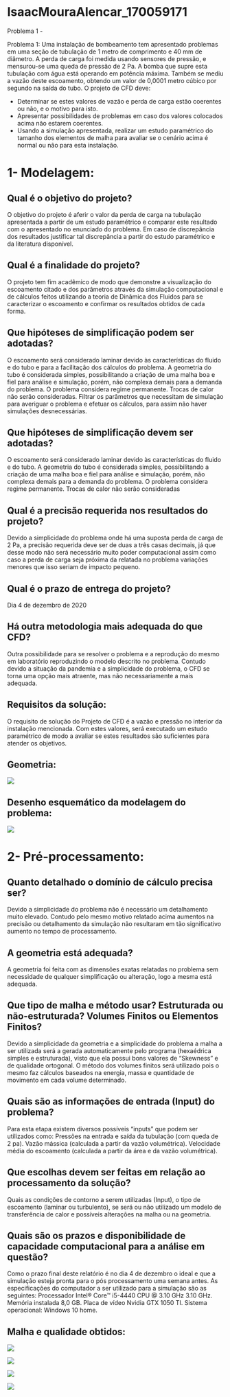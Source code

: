 # IsaacMouraAlencar_170059171
Problema 1 -

Problema 1: Uma instalação de bombeamento tem apresentado problemas em uma seção de tubulação de 1 metro de comprimento e 40 mm de diâmetro. A perda de carga foi medida usando sensores de pressão, e mensurou-se uma queda de pressão de 2 Pa. A bomba que supre esta tubulação com água está operando em potência máxima. Também se mediu a vazão deste escoamento, obtendo um valor de 0,0001 metro cúbico por segundo na saída do tubo. O projeto de CFD deve:

- Determinar se estes valores de vazão e perda de carga estão coerentes ou não, e o motivo para isto.
- Apresentar possibilidades de problemas em caso dos valores colocados acima não estarem coerentes.
- Usando a simulação apresentada, realizar um estudo paramétrico do tamanho dos elementos de malha para avaliar se o cenário acima é normal ou não para esta instalação.
# 1- Modelagem:
## Qual é o objetivo do projeto?
O objetivo do projeto é aferir o valor da perda de carga na tubulação apresentada a partir de um estudo paramétrico e comparar este resultado com o apresentado no enunciado do problema. Em caso de discrepância dos resultados justificar tal discrepância a partir do estudo paramétrico e da literatura disponível.

## Qual é a finalidade do projeto?
O projeto tem fim acadêmico de modo que demonstre a visualização do escoamento citado e dos parâmetros através da simulação computacional e de cálculos feitos utilizando a teoria de Dinâmica dos Fluidos para se caracterizar o escoamento e confirmar os resultados obtidos de cada forma.

## Que hipóteses de simplificação podem ser adotadas?
O escoamento será considerado laminar devido às características do fluido e do tubo e para a facilitação dos cálculos do problema.
A geometria do tubo é considerada simples, possibilitando a criação de uma malha boa e fiel para análise e simulação, porém, não complexa demais para a demanda do problema.
O problema considera regime permanente.
Trocas de calor não serão consideradas.
Filtrar os parâmetros que necessitam de simulação para averiguar o problema e efetuar os cálculos, para assim não haver simulações desnecessárias.

## Que hipóteses de simplificação devem ser adotadas?
O escoamento será considerado laminar devido às características do fluido e do tubo.
A geometria do tubo é considerada simples, possibilitando a criação de uma malha boa e fiel para análise e simulação, porém, não complexa demais para a demanda do problema.
O problema considera regime permanente.
Trocas de calor não serão consideradas

## Qual é a precisão requerida nos resultados do projeto?
Devido a simplicidade do problema onde há uma suposta perda de carga de 2 Pa, a precisão requerida deve ser de duas a três casas decimais, já que desse modo não será necessário muito poder computacional assim como caso a perda de carga seja próxima da relatada no problema variações menores que isso seriam de impacto pequeno.

## Qual é o prazo de entrega do projeto?
Dia 4 de dezembro de 2020

## Há outra metodologia mais adequada do que CFD?
Outra possibilidade para se resolver o problema e a reprodução do mesmo em laboratório reproduzindo o modelo descrito no problema. Contudo devido a situação da pandemia e a simplicidade do problema, o CFD se torna uma opção mais atraente, mas não necessariamente a mais adequada.

## Requisitos da solução:
O requisito de solução do Projeto de CFD é a vazão e pressão no interior da instalação mencionada. Com estes valores, será executado um estudo paramétrico de modo a avaliar se estes resultados são suficientes para atender os objetivos.
## Geometria:

![](https://github.com/Dinamica-dos-Fluidos-CFD/IsaacMouraAlencar_170059171_ReporLaboratorio/blob/master/geometria.png)


## Desenho esquemático da modelagem do problema:

![](https://github.com/Dinamica-dos-Fluidos-CFD/IsaacMouraAlencar_170059171_ReporLaboratorio/blob/master/Esquema.png)

# 2- Pré-processamento:

## 	Quanto detalhado o domínio de cálculo precisa ser?

Devido a simplicidade do problema não é necessário um detalhamento muito elevado. Contudo pelo mesmo motivo relatado acima aumentos na precisão ou detalhamento da simulação não resultaram em tão significativo aumento no tempo de processamento.

## 	A geometria está adequada?

A geometria foi feita com as dimensões exatas relatadas no problema sem necessidade de qualquer simplificação ou alteração, logo a mesma está adequada.

## 	Que tipo de malha e método usar? Estruturada ou não-estruturada? Volumes Finitos ou Elementos Finitos?

Devido a simplicidade da geometria e a simplicidade do problema a malha a ser utilizada será a gerada automaticamente pelo programa (hexaédrica simples e estruturada), visto que ela possui bons valores de “Skewness” e de qualidade ortogonal. O método dos volumes finitos será utilizado pois o mesmo faz cálculos baseados na energia, massa e quantidade de movimento em cada volume determinado.

## 	Quais são as informações de entrada (Input) do problema?
Para esta etapa existem diversos possíveis “inputs” que podem ser utilizados como:
Pressões na entrada e saída da tubulação (com queda de 2 pa).
Vazão mássica (calculada a partir da vazão volumétrica).
Velocidade média do escoamento (calculada a partir da área e da vazão volumétrica).

## 	Que escolhas devem ser feitas em relação ao processamento da solução?
Quais as condições de contorno a serem utilizadas (Input), o tipo de escoamento (laminar ou turbulento), se será ou não utilizado um modelo de transferência de calor e possíveis alterações na malha ou na geometria.

## 	Quais são os prazos e disponibilidade de capacidade computacional para a análise em questão?

Como o prazo final deste relatório é no dia 4 de dezembro o ideal e que a simulação esteja pronta para o pós processamento uma semana antes.
As especificações do computador a ser utilizado para a simulação são as seguintes:
Processador Intel® Core™ i5-4440 CPU @ 3.10 GHz 3.10 GHz.
Memória instalada 8,0 GB.
Placa de vídeo Nvidia GTX 1050 TI.
Sistema operacional: Windows 10 home.

## Malha e qualidade obtidos:

![](https://github.com/Dinamica-dos-Fluidos-CFD/IsaacMouraAlencar_170059171_ReporLaboratorio/blob/master/Malha2.png)

![](https://github.com/Dinamica-dos-Fluidos-CFD/IsaacMouraAlencar_170059171_ReporLaboratorio/blob/master/Malha1.png)

![](https://github.com/Dinamica-dos-Fluidos-CFD/IsaacMouraAlencar_170059171_ReporLaboratorio/blob/master/Skewness.png)

![](https://github.com/Dinamica-dos-Fluidos-CFD/IsaacMouraAlencar_170059171_ReporLaboratorio/blob/master/Orthogonal_quality.png)
